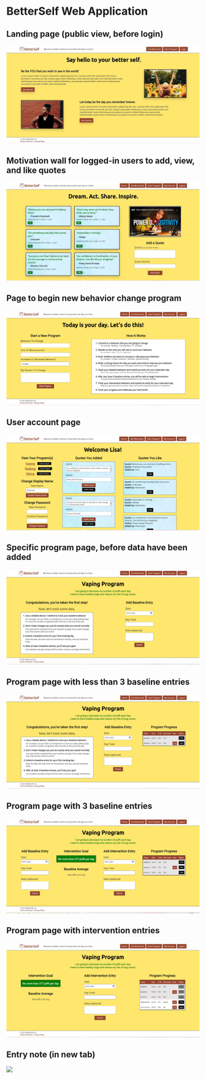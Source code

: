 <h1> BetterSelf Web Application</h1>
<h2>Landing page (public view, before login)</h2>
<img src="project_screenshots/landing_page.JPG">
<h2>Motivation wall for logged-in users to add, view, and like quotes</h2>
<img src="project_screenshots/quotes_wall.JPG">
<h2>Page to begin new behavior change program</h2>
<img src="project_screenshots/add_program_page.JPG">
<h2>User account page</h2>
<img src="project_screenshots/user_account.JPG">
<h2>Specific program page, before data have been added</h2>
<img src="project_screenshots/program_page_before_data.JPG">
<h2>Program page with less than 3 baseline entries</h2>
<img src ="project_screenshots/program_page_less_than_three.JPG">
<h2>Program page with 3 baseline entries </h2>
<img src ="project_screenshots/program_page_three.JPG">
<h2>Program page with intervention entries</h2>
<img src="project_screenshots/program_page_intervention.JPG">
<h2>Entry note (in new tab)</h2>
<img src="project_screeshots/note.JPG">